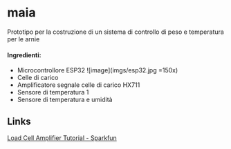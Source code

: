 # maia
Prototipo per la costruzione di un sistema di controllo di peso e temperatura per le arnie  
#### Ingredienti:
- Microcontrollore ESP32 ![image](imgs/esp32.jpg =150x)
- Celle di carico
- Amplificatore segnale celle di carico HX711
- Sensore di temperatura 1
- Sensore di temperatura e umidità

## Links
[Load Cell Amplifier Tutorial - Sparkfun](https://learn.sparkfun.com/tutorials/load-cell-amplifier-hx711-breakout-hookup-guide/all)
